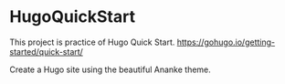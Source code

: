# HugoQuickStart
This project is practice of Hugo Quick Start.
https://gohugo.io/getting-started/quick-start/

Create a Hugo site using the beautiful Ananke theme.
